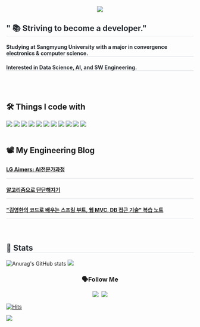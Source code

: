 <div align= "center">
    <img src="https://capsule-render.vercel.app/api?type=waving&color=gradient&height=180&text=👋🏻%20Hello%20World,%20I'm%20Sung%20Joon%20Moon%20&animation=twinkling&fontColor=000000&fontSize=35" 
</div>

</div>
<div style="text-align: left;"> 
<h2 style="border-bottom: 1px solid #d8dee4; color: #282d33;">  " 📚 Striving to become a developer."</h2>  
<h4 style="border-bottom: 1px solid #d8dee4; color: #282d33;">  Studying at Sangmyung University with a major in convergence electronics & computer science. </h4>  
<h4 style="border-bottom: 1px solid #d8dee4; color: #282d33;">  Interested in Data Science, AI, and SW Engineering.</h4>  
<br>
<br>


<div style="font-weight: 700; font-size: 15px; text-align: left; color: #282d33;">  </div> 
<div align=left><h2>🛠️ Things I code with</h2></div> 
<div align=left>
<img src="https://img.shields.io/badge/python-3776AB?style=for-the-badge&logo=python&logoColor=white">
<img src="https://img.shields.io/badge/java-007396?style=for-the-badge&logo=java&logoColor=white">
<img src="https://img.shields.io/badge/OpenJDK-437291?style=for-the-badge&logo=OpenJDK&logoColor=white"/>
<img src="https://img.shields.io/badge/C-A8B9CC?style=for-the-badge&logo=C&logoColor=white"/>
<img src="https://img.shields.io/badge/c++-00599C?style=for-the-badge&logo=c%2B%2B&logoColor=white">
<img src="https://img.shields.io/badge/mysql-4479A1?style=for-the-badge&logo=mysql&logoColor=white">
<img src="https://img.shields.io/badge/mongoDB-47A248?style=for-the-badge&logo=MongoDB&logoColor=white">
<img src="https://img.shields.io/badge/spring-6DB33F?style=for-the-badge&logo=spring&logoColor=white">
<img src="https://img.shields.io/badge/springboot-6DB33F?style=for-the-badge&logo=springboot&logoColor=white">
<img src="https://img.shields.io/badge/git-F05032?style=for-the-badge&logo=git&logoColor=white">
<img src="https://img.shields.io/badge/github-181717?style=for-the-badge&logo=github&logoColor=white">
<br>
<br>

    
<div align=left><h2> 📽️ My Engineering Blog</h2></div> 
<h4 style="border-bottom: 1px solid #d8dee4; color: #282d33;"> 
    
[LG Aimers: AI전문가과정](https://dessertgomjelly.github.io/categories/#lg-aimers)</h4>  
<h4 style="border-bottom: 1px solid #d8dee4; color: #282d33;"> 
    
[알고리즘으로 단단해지기](https://dessertgomjelly.github.io/categories/#algorithm)</h4>  
<h4 style="border-bottom: 1px solid #d8dee4; color: #282d33;"> 
    
["김영한의 코드로 배우는 스프링 부트, 웹 MVC, DB 접근 기술" 복습 노트](https://dessertgomjelly.github.io/categories/#spring)</h4>
<br>

<h2 style="border-bottom: 1px solid #d8dee4; color: #282d33;"> 🏅 Stats </h2>
<div align="left">
  <img src="https://github-readme-stats.vercel.app/api?username=dessertgomjelly&show_icons=true&theme=graywhite" alt="Anurag's GitHub stats" />
<img src="https://github-readme-stats.vercel.app/api/top-langs/?username=dessertgomjelly&layout=compact&bg_color=180,00000000,&title_color=000000&text_color=000000" />
</div>

 
</div>
<h3 align="center"> 🗣️Follow Me </h3>
<p align="center">
  <a href="https://www.instagram.com/dessert_gomjelly/"><img src="https://img.shields.io/badge/Instagram-E4405F?style=flat-square&logo=Instagram&logoColor=white&link=https://www.instagram.com/hye_inisfree/"/></a>&nbsp
  <a href="mailto:msj12910@naver.com"><img src="https://img.shields.io/badge/Mail-d14836?style=flat-square&logo=Gmail&logoColor=white&link=msj1291@naver.com"/></a>
</p>


[![Hits](https://hits.seeyoufarm.com/api/count/incr/badge.svg?url=https%3A%2F%2Fgithub.com%2Fdessertgomjelly&count_bg=%233D4EC8&title_bg=%23555555&icon=hey.svg&icon_color=%23E7E7E7&title=hits&edge_flat=false)](https://hits.seeyoufarm.com)

![](./profile-3d-contrib/profile-green-animate.svg)
